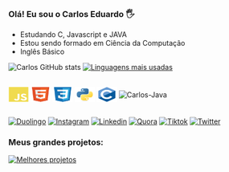 
### Olá! Eu sou o Carlos Eduardo 🖐️
  - Estudando C, Javascript e JAVA
  - Estou sendo formado em Ciência da Computação
  - Inglês Básico

![Carlos GitHub stats](https://github-readme-stats.vercel.app/api?username=Carlos-Eduardo18&show_icons=true&theme=tokyonight)
[![Linguagens mais usadas](https://github-readme-stats.vercel.app/api/top-langs/?username=Carlos-Eduardo18&layout=donut)](https://github.com/Carlos-Eduardo18/github-readme-stats)
<div style="display: inline_block"><br>
  <img align="center" alt="Carlos-Js" height="30" width="40" src="https://raw.githubusercontent.com/devicons/devicon/master/icons/javascript/javascript-plain.svg">
  <img align="center" alt="Carlos-HTML" height="30" width="40" src="https://raw.githubusercontent.com/devicons/devicon/master/icons/html5/html5-original.svg">
  <img align="center" alt="Carlos-CSS" height="30" width="40" src="https://raw.githubusercontent.com/devicons/devicon/master/icons/css3/css3-original.svg">
  <img align="center" alt="Carlos-Python" height="30" width="40" src="https://raw.githubusercontent.com/devicons/devicon/master/icons/python/python-original.svg">
  <img align="center" alt="Carlos-Csharp" height="30" width="40" src="https://raw.githubusercontent.com/devicons/devicon/master/icons/c/c-original.svg">
  <img align="center" alt="Carlos-Java" height="30" width="40" src="https://raw.githubusercontent.com/devicons/devicon/master/icons/c/java-original.svg">
</div>

##
[![Duolingo](https://img.shields.io/badge/Duolingo-58CC02?style=for-the-badge&logo=Duolingo&logoColor=white)](https://www.duolingo.com/profile/CarlosEduardo323)
[![Instagram](https://img.shields.io/badge/Instagram-E4405F?style=for-the-badge&logo=instagram&logoColor=white)](https://www.instagram.com/carlosconnection4/)
[![Linkedin](https://img.shields.io/badge/LinkedIn-0077B5?style=for-the-badge&logo=linkedin&logoColor=white)](https://www.linkedin.com/in/carlos-eduardo-09a050212/)
[![Quora](https://img.shields.io/badge/Quora-%23B92B27.svg?&style=for-the-badge&logo=Quora&logoColor=white)](https://pt.quora.com/profile/Carlos-Morais-70)
[![Tiktok](https://img.shields.io/badge/TikTok-000000?style=for-the-badge&logo=tiktok&logoColor=white)](https://www.tiktok.com/@carlosconnection)
[![Twitter](https://img.shields.io/badge/Twitter-1DA1F2?style=for-the-badge&logo=twitter&logoColor=white)](https://x.com/c4rlcmconnect4)

### Meus grandes projetos:
[![Melhores projetos](https://github-readme-stats.vercel.app/api/pin/?username=Carlos-Eduardo18&repo=github-readme-stats)](https://github.com/Carlos-Eduardo18/github-readme-stats)
